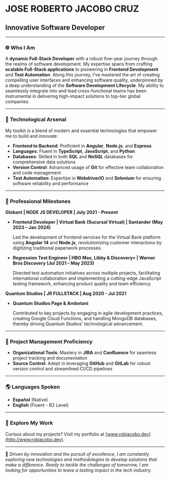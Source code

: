 # **JOSE ROBERTO JACOBO CRUZ**
## **Innovative Software Developer**

---

### 🌐 **Who I Am**

A **dynamic Full-Stack Developer** with a robust five-year journey through the realms of software development. My expertise spans from crafting **scalable Full-Stack applications** to pioneering in **Frontend Development** and **Test Automation**. Along this journey, I've mastered the art of creating compelling user interfaces and enhancing software quality, underpinned by a deep understanding of the **Software Development Lifecycle**. My ability to seamlessly integrate into and lead cross-functional teams has been instrumental in delivering high-impact solutions to top-tier global companies.

---

### 🔧 **Technological Arsenal**

My toolkit is a blend of modern and essential technologies that empower me to build and innovate:

- **Frontend to Backend**: Proficient in **Angular**, **Node.js**, and **Express**
- **Languages**: Fluent in **TypeScript**, **JavaScript**, and **Python**
- **Databases**: Skilled in both **SQL** and **NoSQL** databases for comprehensive data solutions
- **Version Control**: Advanced usage of **Git** for effective team collaboration and code management
- **Test Automation**: Expertise in **WebdriverIO** and **Selenium** for ensuring software reliability and performance

---

### 💼 **Professional Milestones**

**Globant | NODE JS DEVELOPER | July 2021 - Present**

- **Frontend Developer | Virtual Bank (Sucursal Virtual) | Santander (May 2023 – Jan 2024)**
  
  Led the development of frontend services for the Virtual Bank platform using **Angular 14** and **Node.js**, revolutionizing customer interactions by digitizing traditional paperwork processes.

- **Regression Test Engineer | HBO Max, Libby & Discovery+ | Warner Bros Discovery (Jul 2021 – May 2023)**
  
  Directed test automation initiatives across multiple projects, facilitating international collaboration and implementing a cutting-edge JavaScript testing framework, enhancing product quality and team efficiency.

**Quantum Studios | JR FULLSTACK | Aug 2020 - Jul 2021**

- **Quantum Studios Page & Ambotani**
  
  Contributed to key projects by engaging in agile development practices, creating Google Cloud Functions, and handling MongoDB databases, thereby driving Quantum Studios' technological advancement.

---

### 🚀 **Project Management Proficiency**

- **Organizational Tools**: Mastery in **JIRA** and **Confluence** for seamless project tracking and documentation
- **Source Control**: Adept in leveraging **GitHub** and **GitLab** for robust version control and streamlined CI/CD pipelines

---

### 🌎 **Languages Spoken**

- **Español** (Native)
- **English** (Fluent - B2 Level)

---

### 🔗 **Explore My Work**

Curious about my projects? Visit my portfolio at [www.robjacobo.dev](http://www.robjacobo.dev).

--- 

🌟 *Driven by innovation and the pursuit of excellence, I am constantly exploring new technologies and methodologies to develop solutions that make a difference. Ready to tackle the challenges of tomorrow, I am looking for opportunities to leave a lasting impact in the tech industry.*
